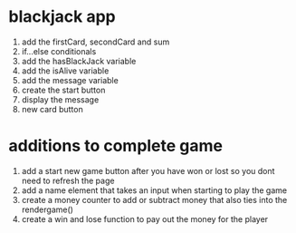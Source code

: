 # blackjack app

1. add the firstCard, secondCard and sum
2. if...else conditionals
3. add the hasBlackJack variable
4. add the isAlive variable
5. add the message variable
6. create the start button
7. display the message
8. new card button

# additions to complete game

1. add a start new game button after you have won or lost so you dont need to refresh the page
2. add a name element that takes an input when starting to play the game
3. create a money counter to add or subtract money that also ties into the rendergame()
4. create a win and lose function to pay out the money for the player

